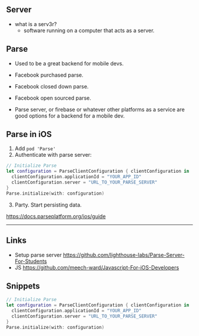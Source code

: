## Server

* what is a serv3r?
  - software running on a computer that acts as a server.

##  Parse

* Used to be a great backend for mobile devs.
* Facebook purchased parse.
* Facebook closed down parse.
* Facebook open sourced parse.

* Parse server, or firebase or whatever other platforms as a service are good options for a backend for a mobile dev. 

## Parse in iOS

1. Add `pod 'Parse'`
2. Authenticate with parse server:

```swift
// Initialize Parse
let configuration = ParseClientConfiguration { clientConfiguration in
  clientConfiguration.applicationId = "YOUR_APP_ID"
  clientConfiguration.server = "URL_TO_YOUR_PARSE_SERVER"
}
Parse.initialize(with: configuration)
```

3. Party. Start persisting data.

https://docs.parseplatform.org/ios/guide

---

## Links

* Setup parse server https://github.com/lighthouse-labs/Parse-Server-For-Students
* JS https://github.com/meech-ward/Javascript-For-iOS-Developers

## Snippets

```swift
// Initialize Parse
let configuration = ParseClientConfiguration { clientConfiguration in
  clientConfiguration.applicationId = "YOUR_APP_ID"
  clientConfiguration.server = "URL_TO_YOUR_PARSE_SERVER"
}
Parse.initialize(with: configuration)
```